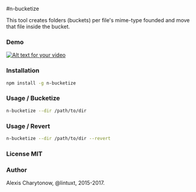 #n-bucketize

This tool creates folders (buckets) per file's mime-type founded and move that file inside the bucket.

### Demo

[![Alt text for your video](http://img.youtube.com/vi/ZHedT5MZM2w/0.jpg)](http://www.youtube.com/watch?v=ZHedT5MZM2w)

### Installation

```bash
npm install -g n-bucketize
```

### Usage / Bucketize

```bash
n-bucketize --dir /path/to/dir
```

### Usage / Revert

```bash
n-bucketize --dir /path/to/dir --revert
```

### License MIT

### Author
Alexis Charytonow, @lintuxt, 2015-2017.
